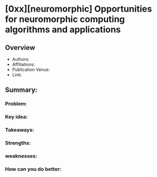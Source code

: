 # [0xx][neuromorphic] Opportunities for neuromorphic computing algorithms and applications
## Overview
* Authors:
* Affiliations: 
* Publication Venue: 
* Link: []()
## Summary: 

### Problem:
### Key idea: 
### Takeaways: 
### Strengths: 
### weaknesses: 
### How can you do better:

